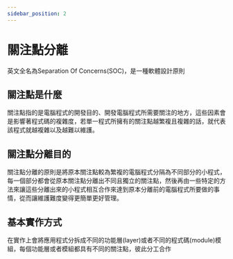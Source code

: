 ```yaml
---
sidebar_position: 2
---
```


# 關注點分離
英文全名為Separation Of Concerns(SOC)，是一種軟體設計原則

## 關注點是什麼
關注點指的是電腦程式的開發目的、開發電腦程式所需要關注的地方，這些因素會是影響著程式碼的複雜度，若單一程式所擁有的關注點越繁複且複雜的話，就代表該程式就越複雜以及越難以維護。

## 關注點分離目的
關注點分離的原則是將原本關注點較為繁複的電腦程式分隔為不同部分的小程式，每一個部分都會從原本關注點分離出不同且獨立的關注點，然後再由一些特定的方法來讓這些分離出來的小程式相互合作來達到原本分離前的電腦程式所要做的事情，從而讓維護難度變得更簡單更好管理。

## 基本實作方式
在實作上會將應用程式分拆成不同的功能層(layer)或者不同的程式碼(module)模組，每個功能層或者模組都具有不同的關注點，彼此分工合作